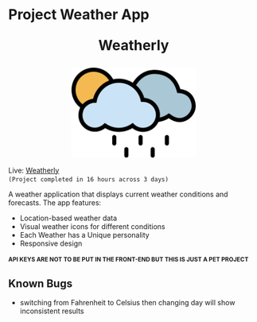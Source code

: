 # Project Weather App

<div align="center">
  <p style="font-size:2em; font-weight:bold">Weatherly</p>
  <img src="assets/logo.svg" width="250">
</div>

Live: [Weatherly](https://abdullahhatim.github.io/Project-Weather-App-TOP/)  
`(Project completed in 16 hours across 3 days)`

A weather application that displays current weather conditions and forecasts. The app features:

- Location-based weather data
- Visual weather icons for different conditions
- Each Weather has a Unique personality
- Responsive design

<small>**API KEYS ARE NOT TO BE PUT IN THE FRONT-END BUT THIS IS JUST A PET PROJECT**</small>

## Known Bugs

- switching from Fahrenheit to Celsius then changing day will show inconsistent results
